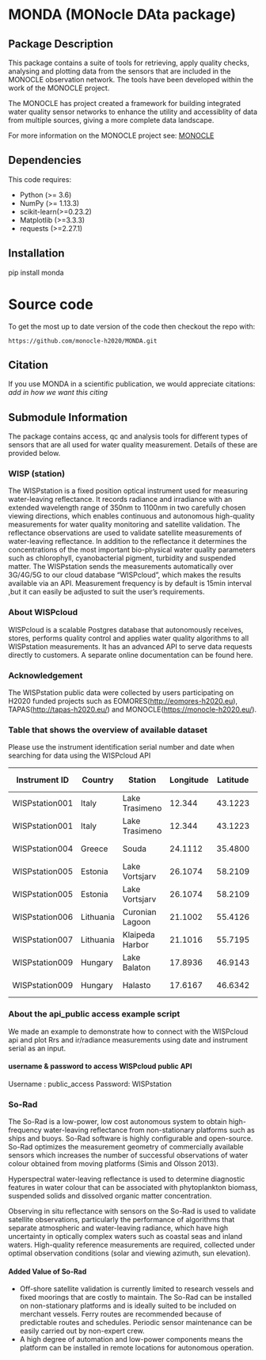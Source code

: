 # MONDA (MONocle DAta package)

## Package Description
This package contains a suite of tools for retrieving, apply quality checks, analysing and plotting data from the 
sensors that are included in the MONOCLE observation network.  The tools have been developed within the work of the 
MONOCLE project.

The MONOCLE has project created a framework for building integrated water quality sensor networks to enhance the 
utility and accessiblity of data from multiple sources, giving a more complete data landscape.

For more information on the MONOCLE project see:
[MONOCLE](https://www.monocle-h2020.eu/Home)

## Dependencies
This code requires:
- Python (>= 3.6)
- NumPy (>= 1.13.3)
- scikit-learn(>=0.23.2)
- Matplotlib (>=3.3.3)
- requests (>=2.27.1)

## Installation
pip install monda

# Source code
To get the most up to date version of the code then checkout the repo with:
```
https://github.com/monocle-h2020/MONDA.git
```

## Citation
If you use MONDA in a scientific publication, we would appreciate citations: 
*add in how we want this citing*

## Submodule Information
The package contains access, qc and analysis tools for different types of sensors that are all used for water quality 
measurement.  Details of these are provided below.


### WISP (station)
The WISPstation is a fixed position optical instrument used for measuring water-leaving reflectance.
It records radiance and irradiance with an extended wavelength range of 350nm to 1100nm in two carefully chosen viewing directions,
which enables continuous and autonomous high-quality measurements for water quality monitoring and satellite validation. 
The reflectance observations are used to validate satellite measurements of water-leaving reflectance. 
In addition to the reflectance it determines the concentrations of the most important bio-physical water quality parameters such as chlorophyll, cyanobacterial pigment, turbidity and suspended matter.
The WISPstation sends the measurements automatically over 3G/4G/5G to our cloud database “WISPcloud”, which makes the results available via an API. Measurement frequency is by default is 15min interval ,but it can easily be adjusted to suit the user’s requirements. 
### About WISPcloud
WISPcloud is a scalable Postgres database that autonomously receives, stores, performs quality control and 
applies water quality algorithms to all WISPstation measurements. It has an advanced API to serve data requests directly to customers. A separate online documentation can be found here. 

### Acknowledgement 
The WISPstation public data were collected by users participating on H2020 funded projects such as EOMORES(http://eomores-h2020.eu), TAPAS(http://tapas-h2020.eu/) and MONOCLE(https://monocle-h2020.eu/). 

### Table that shows the overview of available dataset
Please use the instrument identification serial number and date when searching for data using the WISPcloud API
 
| Instrument ID  | Country   | Station         | Longitude | Latitude | Start Date | End Date   |
|----------------|-----------|-----------------|-----------|----------|------------|------------|
| WISPstation001 | Italy     | Lake Trasimeno  | 12.344    | 43.1223  | 2018-04-30 | 2018-10-14 |
| WISPstation001 | Italy     | Lake Trasimeno  | 12.344    | 43.1223  | 2019-06-20 | 2021-05-04 |
| WISPstation004 | Greece    | Souda           | 24.1112   | 35.4800  | 2018-07-17 | 2019-08-09 |
| WISPstation005 | Estonia   | Lake Vortsjarv  | 26.1074   | 58.2109  | 2018-05-28 | 2018-10-26 |
| WISPstation005 | Estonia   | Lake Vortsjarv  | 26.1074   | 58.2109  | 2019-05-31 | 2019-11-01 |
| WISPstation006 | Lithuania | Curonian Lagoon | 21.1002   | 55.4126  | 2018-08-09 | 2019-10-14 |
| WISPstation007 | Lithuania | Klaipeda Harbor | 21.1016   | 55.7195  | 2018-08-13 | 2019-09-11 |
| WISPstation009 | Hungary   | Lake Balaton    | 17.8936   | 46.9143  | 2019-06-17 | 2019-07-12 |
| WISPstation009 | Hungary   | Halasto         | 17.6167   | 46.6342  | 2019-07-23 | 2019-10-07 |
 
### About the api_public access example script
We made an example to demonstrate how to connect with the WISPcloud api and plot Rrs and ir/radiance measurements using date and instrument serial as an input. 

#### username & password to access WISPcloud public API 
Username : public_access
Password:  WISPstation


### So-Rad

The So-Rad is a low-power, low cost autonomous system to obtain high-frequency water-leaving reflectance from 
non-stationary platforms such as ships and buoys. So-Rad software is highly configurable and open-source. 
So-Rad optimizes the measurement geometry of commercially available sensors which increases the number of successful 
observations of water colour obtained from moving platforms (Simis and Olsson 2013). 

Hyperspectral water-leaving reflectance is used to determine diagnostic features in water colour that can be 
associated with phytoplankton biomass, suspended solids and dissolved organic matter concentration.

Observing in situ reflectance with sensors on the So-Rad is used to validate satellite observations, particularly the 
performance of algorithms that separate atmospheric and water-leaving radiance, which have high uncertainty in 
optically complex waters such as coastal seas and inland waters.  High-quality reference measurements are required, 
collected under optimal observation conditions (solar and viewing azimuth, sun elevation).

#### Added Value of So-Rad ####
* Off-shore satellite validation is currently limited to research vessels and fixed moorings that are costly to 
maintain. The So-Rad can be installed on non-stationary platforms and is ideally suited to be included on merchant 
vessels. Ferry routes are recommended because of predictable routes and schedules. Periodic sensor maintenance can be 
easily carried out by non-expert crew.
* A high degree of automation and low-power components means the platform can be installed in remote locations for 
autonomous operation.
